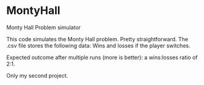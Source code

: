 # MontyHall
Monty Hall Problem simulator

This code simulates the Monty Hall problem. 
Pretty straightforward. The .csv file stores the following data:
                         Wins and losses if the player switches.  
                           
                            
                              
                              
Expected outcome after multiple runs (more is better): a wins:losses ratio of 2:1. 

Only my second project.
